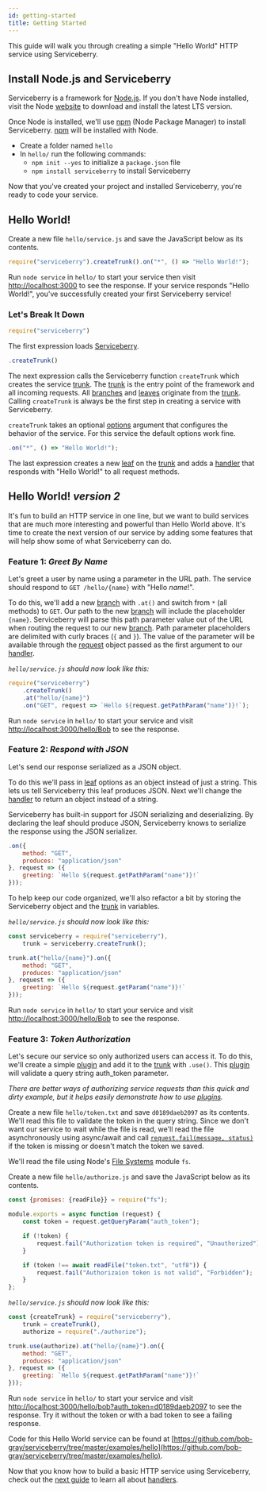 ```yaml
---
id: getting-started
title: Getting Started
---
```


This guide will walk you through creating a simple "Hello World" HTTP service using Serviceberry.

Install Node.js and Serviceberry
--------------------------------

Serviceberry is a framework for [Node.js](https://nodejs.org). If you don't have Node installed,
visit the Node [website](https://nodejs.org) to download and install the latest LTS version.

Once Node is installed, we'll use [npm](https://npmjs.com) (Node Package Manager) to install Serviceberry.
[npm](https://npmjs.com) will be installed with Node.

  - Create a folder named `hello`
  - In `hello/` run the following commands:
      - `npm init --yes` to initialize a `package.json` file
      - `npm install serviceberry` to install Serviceberry

Now that you've created your project and installed Serviceberry, you're ready to code your service.

Hello World!
------------

Create a new file `hello/service.js` and save the JavaScript below as its contents.

```javascript
require("serviceberry").createTrunk().on("*", () => "Hello World!");
```

Run `node service` in `hello/` to start your service then visit [http://localhost:3000](http://localhost:3000)
to see the response. If your service responds "Hello World!", you've successfully created your first
Serviceberry service!

### Let's Break It Down

```javascript
require("serviceberry")
```

The first expression loads [Serviceberry](serviceberry).

```javascript
.createTrunk()
```

The next expression calls the Serviceberry function `createTrunk` which creates the service [trunk](trunk).
The [trunk](trunk) is the entry point of the framework and all incoming requests. All [branches](branch) and [leaves](leaf)
originate from the [trunk](trunk). Calling `createTrunk` is always be the first step in creating a service
with Serviceberry.

`createTrunk` takes an optional [options](serviceberry#createtrunk-options) argument that configures
the behavior of the service. For this service the default options work fine.

```javascript
.on("*", () => "Hello World!");
```

The last expression creates a new [leaf](leaf) on the [trunk](trunk) and adds a [handler](handlers)
that responds with "Hello World!" to all request methods.

Hello World! *version 2*
------------------------

It's fun to build an HTTP service in one line, but we want to build services that are much more interesting
and powerful than Hello World above. It's time to create the next version of our service by adding some features that
will help show some of what Serviceberry can do.

### Feature 1: *Greet By Name*

Let's greet a user by name using a parameter in the URL path. The service should respond to `GET /hello/{name}`
with "Hello *name*!".

To do this, we'll add a new [branch](branch) with `.at()` and switch from `*` (all methods) to `GET`. Our path to the
new [branch](branch) will include the placeholder `{name}`. Serviceberry will parse this path parameter value out of the URL
when routing the request to our new [branch](branch). Path parameter placeholders are delimited with curly braces (`{` and `}`).
The value of the parameter will be available through the [request](request) object passed as the first argument to
our [handler](handlers).

*`hello/service.js` should now look like this:*

```javascript
require("serviceberry")
    .createTrunk()
    .at("hello/{name}")
    .on("GET", request => `Hello ${request.getPathParam("name")}!`);
```

Run `node service` in `hello/` to start your service and visit [http://localhost:3000/hello/Bob](http://localhost:3000/hello/Bob)
to see the response.

### Feature 2: *Respond with JSON*

Let's send our response serialized as a JSON object.

To do this we'll pass in [leaf](leaf) options as an object instead of just a string. This lets
us tell Serviceberry this leaf produces JSON. Next we'll change the [handler](handlers) to return an object
instead of a string.

Serviceberry has built-in support for JSON serializing and deserializing. By declaring the
leaf should produce JSON, Serviceberry knows to serialize the response using the JSON serializer.

```javascript
.on({
    method: "GET",
    produces: "application/json"
}, request => ({
	greeting: `Hello ${request.getPathParam("name")}!`
}));
```

To help keep our code organized, we'll also refactor a bit by storing the Serviceberry object and the [trunk](trunk) in variables.

*`hello/service.js` should now look like this:*

```javascript
const serviceberry = require("serviceberry"),
    trunk = serviceberry.createTrunk();

trunk.at("hello/{name}").on({
    method: "GET",
    produces: "application/json"
}, request => ({
	greeting: `Hello ${request.getParam("name")}!`
}));
```

Run `node service` in `hello/` to start your service and visit [http://localhost:3000/hello/Bob](http://localhost:3000/hello/Bob)
to see the response.

### Feature 3: *Token Authorization*

Let's secure our service so only authorized users can access it. To do this, we'll create a simple
[plugin](plugins) and add it to the [trunk](trunk) with `.use()`. This [plugin](plugins) will validate a query
string auth_token parameter.

*There are better ways of authorizing service requests than this quick and dirty example, but it helps easily demonstrate
how to use [plugins](plugins).*

Create a new file `hello/token.txt` and save `d0189daeb2097` as its contents. We'll read this file to validate the token
in the query string. Since we don't want our service to wait while the file is read, we'll read the file asynchronously
using async/await and call [`request.fail(message, status)`](request#failerror-status-headers-) if the token
is missing or doesn't match the token we saved.

We'll read the file using Node's [File Systems](https://nodejs.org/dist/latest/docs/api/fs.html)
module `fs`.

Create a new file `hello/authorize.js` and save the JavaScript below as its contents.

```javascript
const {promises: {readFile}} = require("fs");

module.exports = async function (request) {
    const token = request.getQueryParam("auth_token");

    if (!token) {
        request.fail("Authorization token is required", "Unauthorized");
    }

    if (token !== await readFile("token.txt", "utf8")) {
        request.fail("Authorizaion token is not valid", "Forbidden");
    }
};
```

*`hello/service.js` should now look like this:*

```javascript
const {createTrunk} = require("serviceberry"),
    trunk = createTrunk(),
    authorize = require("./authorize");

trunk.use(authorize).at("hello/{name}").on({
    method: "GET",
    produces: "application/json"
}, request => ({
    greeting: `Hello ${request.getPathParam("name")}!`
}));
```

Run `node service` in `hello/` to start your service and visit [http://localhost:3000/hello/bob?auth_token=d0189daeb2097](http://localhost:3000/hello/bob?auth_token=d0189daeb2097)
to see the response. Try it without the token or with a bad token to see a failing response.

Code for this Hello World service can be found at [https://github.com/bob-gray/serviceberry/tree/master/examples/hello](https://github.com/bob-gray/serviceberry/tree/master/examples/hello).

Now that you know how to build a basic HTTP service using Serviceberry, check out the [next guide](handlers)
to learn all about [handlers](handlers).
